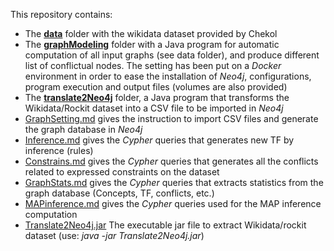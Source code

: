 This repository contains:
- The [**data**](data) folder with the wikidata dataset provided by Chekol
- The [**graphModeling**](graphModeling) folder with a Java program for automatic computation of all input graphs (see data folder), and produce different list of conflictual nodes. The setting has been put on a *Docker* environment in order to ease the installation of *Neo4j*, configurations, program execution and output files (volumes are also provided)
- The [**translate2Neo4j**](translate2Neo4j) folder, a Java program that transforms the Wikidata/Rockit dataset into a CSV file to be imported in *Neo4j*
- [GraphSetting.md](GraphSetting.md) gives the instruction to import CSV files and generate the graph database in *Neo4j*
- [Inference.md](Inference.md) gives the *Cypher* queries that generates new TF by inference (rules)
- [Constrains.md](Constraints.md) gives the *Cypher* queries that generates all the conflicts related to expressed constraints on the dataset
- [GraphStats.md](GraphStats.md) gives the *Cypher* queries that extracts statistics from the graph database (Concepts, TF, conflicts, etc.)
- [MAPinference.md](MAPinference.md) gives the *Cypher* queries used for the MAP inference computation
- [Translate2Neo4j.jar](Translate2Neo4j.jar) The executable jar file to extract Wikidata/rockit dataset (use: *java -jar Translate2Neo4j.jar*)
